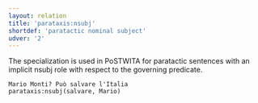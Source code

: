 ```yaml
---
layout: relation
title: 'parataxis:nsubj'
shortdef: 'paratactic nominal subject'
udver: '2'
---
```


The specialization is used in PoSTWITA for paratactic sentences with an implicit nsubj role with respect to the governing predicate. 

~~~ sdparse
Mario Monti? Può salvare l'Italia 
parataxis:nsubj(salvare, Mario) 
~~~



<!-- Interlanguage links updated Út zář 29 20:43:26 CEST 2020 -->
